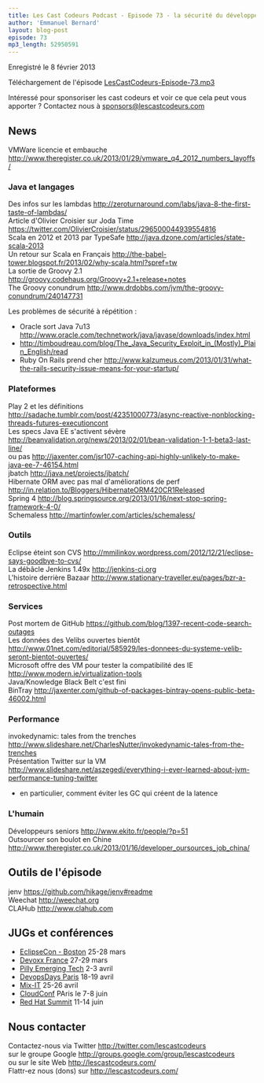 ```yaml
---
title: Les Cast Codeurs Podcast - Episode 73 - la sécurité du développeur mi DevOps
author: 'Emmanuel Bernard'
layout: blog-post
episode: 73
mp3_length: 52950591
---
```

Enregistré le 8 février 2013

Téléchargement de l'épisode [LesCastCodeurs-Episode-73.mp3](http://traffic.libsyn.com/lescastcodeurs/LesCastCodeurs-Episode-73.mp3)

Intéressé pour sponsoriser les cast codeurs et voir ce que cela peut vous apporter ?
Contactez nous à sponsors@lescastcodeurs.com

## News

VMWare licencie et embauche <http://www.theregister.co.uk/2013/01/29/vmware_q4_2012_numbers_layoffs/>  

### Java et langages

Des infos sur les lambdas <http://zeroturnaround.com/labs/java-8-the-first-taste-of-lambdas/>  
Article d'Olivier Croisier sur Joda Time <https://twitter.com/OlivierCroisier/status/296500044939554816>  
Scala en 2012 et 2013 par TypeSafe <http://java.dzone.com/articles/state-scala-2013>  
Un retour sur Scala en Français <http://the-babel-tower.blogspot.fr/2013/02/why-scala.html?spref=tw>  
La sortie de Groovy 2.1 <http://groovy.codehaus.org/Groovy+2.1+release+notes>  
The Groovy conundrum <http://www.drdobbs.com/jvm/the-groovy-conundrum/240147731>

Les problèmes de sécurité à répétition :

- Oracle sort Java 7u13 <http://www.oracle.com/technetwork/java/javase/downloads/index.html>
- <http://timboudreau.com/blog/The_Java_Security_Exploit_in_(Mostly)_Plain_English/read>
- Ruby On Rails prend cher <http://www.kalzumeus.com/2013/01/31/what-the-rails-security-issue-means-for-your-startup/>  

### Plateformes

Play 2 et les définitions <http://sadache.tumblr.com/post/42351000773/async-reactive-nonblocking-threads-futures-executioncont>  
Les specs Java EE s'activent sévère <http://beanvalidation.org/news/2013/02/01/bean-validation-1-1-beta3-last-line/>  
ou pas <http://jaxenter.com/jsr107-caching-api-highly-unlikely-to-make-java-ee-7-46154.html>  
jbatch <http://java.net/projects/jbatch/>  
Hibernate ORM avec pas mal d'améliorations de perf <http://in.relation.to/Bloggers/HibernateORM420CR1Released>  
Spring 4 <http://blog.springsource.org/2013/01/16/next-stop-spring-framework-4-0/>  
Schemaless <http://martinfowler.com/articles/schemaless/>  

### Outils

Eclipse éteint son CVS <http://mmilinkov.wordpress.com/2012/12/21/eclipse-says-goodbye-to-cvs/>  
La débâcle Jenkins 1.49x <http://jenkins-ci.org>  
L'histoire derrière Bazaar <http://www.stationary-traveller.eu/pages/bzr-a-retrospective.html>  

### Services

Post mortem de GitHub <https://github.com/blog/1397-recent-code-search-outages>  
Les données des Velibs ouvertes bientôt <http://www.01net.com/editorial/585929/les-donnees-du-systeme-velib-seront-bientot-ouvertes/>  
Microsoft offre des VM pour tester la compatibilité des IE <http://www.modern.ie/virtualization-tools>  
Java/Knowledge Black Belt c'est fini  
BinTray <http://jaxenter.com/github-of-packages-bintray-opens-public-beta-46002.html>  

### Performance

invokedynamic: tales from the trenches <http://www.slideshare.net/CharlesNutter/invokedynamic-tales-from-the-trenches>  
Présentation Twitter sur la VM <http://www.slideshare.net/aszegedi/everything-i-ever-learned-about-jvm-performance-tuning-twitter>

  - en particulier, comment éviter les GC qui créent de la latence

### L'humain

Développeurs seniors <http://www.ekito.fr/people/?p=51>  
Outsourcer son boulot en Chine <http://www.theregister.co.uk/2013/01/16/developer_oursources_job_china/>  

## Outils de l'épisode

jenv <https://github.com/hikage/jenv#readme>  
Weechat <http://weechat.org>  
CLAHub <http://www.clahub.com>

## JUGs et conférences

- [EclipseCon - Boston](http://www.eclipsecon.org/2013/) 25-28 mars
- [Devoxx France](http://devoxx.fr) 27-29 mars
- [Pilly Emerging Tech](http://phillyemergingtech.com/2013) 2-3 avril  
- [DevopsDays Paris](http://devopsdays.org/events/2013-paris/) 18-19 avril
- [Mix-IT](http://www.mix-it.fr/article/31/breaking-news-mix-it-2013-aura-lieu-les-25-et-26) 25-26 avril
- [CloudConf](http://www.cloudconf.eu) PAris le 7-8 juin
- [Red Hat Summit](http://www.redhat.com/summit/) 11-14 juin

## Nous contacter

Contactez-nous via Twitter <http://twitter.com/lescastcodeurs>  
sur le groupe Google <http://groups.google.com/group/lescastcodeurs>  
ou sur le site Web <http://lescastcodeurs.com/>  
Flattr-ez nous (dons) sur <http://lescastcodeurs.com/>
